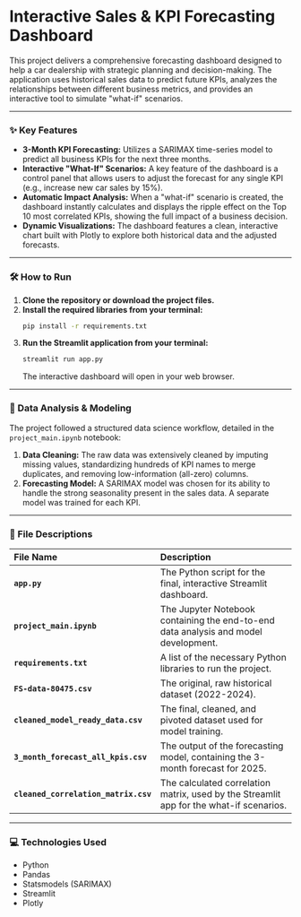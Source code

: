 # Interactive Sales & KPI Forecasting Dashboard

This project delivers a comprehensive forecasting dashboard designed to help a car dealership with strategic planning and decision-making. The application uses historical sales data to predict future KPIs, analyzes the relationships between different business metrics, and provides an interactive tool to simulate "what-if" scenarios.

---

### ✨ Key Features

-   **3-Month KPI Forecasting:** Utilizes a SARIMAX time-series model to predict all business KPIs for the next three months.
-   **Interactive "What-If" Scenarios:** A key feature of the dashboard is a control panel that allows users to adjust the forecast for any single KPI (e.g., increase new car sales by 15%).
-   **Automatic Impact Analysis:** When a "what-if" scenario is created, the dashboard instantly calculates and displays the ripple effect on the Top 10 most correlated KPIs, showing the full impact of a business decision.
-   **Dynamic Visualizations:** The dashboard features a clean, interactive chart built with Plotly to explore both historical data and the adjusted forecasts.

---

### 🛠️ How to Run

1.  **Clone the repository or download the project files.**
2.  **Install the required libraries from your terminal:**
    ```bash
    pip install -r requirements.txt
    ```
3.  **Run the Streamlit application from your terminal:**
    ```bash
    streamlit run app.py
    ```
    The interactive dashboard will open in your web browser.

---

### 🔬 Data Analysis & Modeling

The project followed a structured data science workflow, detailed in the `project_main.ipynb` notebook:

1.  **Data Cleaning:** The raw data was extensively cleaned by imputing missing values, standardizing hundreds of KPI names to merge duplicates, and removing low-information (all-zero) columns.
2.  **Forecasting Model:** A SARIMAX model was chosen for its ability to handle the strong seasonality present in the sales data. A separate model was trained for each KPI.

---

### 📂 File Descriptions

| File Name | Description |
| :--- | :--- |
| **`app.py`** | The Python script for the final, interactive Streamlit dashboard. |
| **`project_main.ipynb`** | The Jupyter Notebook containing the end-to-end data analysis and model development. |
| **`requirements.txt`** | A list of the necessary Python libraries to run the project. |
| **`FS-data-80475.csv`** | The original, raw historical dataset (2022-2024). |
| **`cleaned_model_ready_data.csv`**| The final, cleaned, and pivoted dataset used for model training. |
| **`3_month_forecast_all_kpis.csv`** | The output of the forecasting model, containing the 3-month forecast for 2025. |
| **`cleaned_correlation_matrix.csv`** | The calculated correlation matrix, used by the Streamlit app for the what-if scenarios. |

---

### 💻 Technologies Used

-   Python
-   Pandas
-   Statsmodels (SARIMAX)
-   Streamlit
-   Plotly
